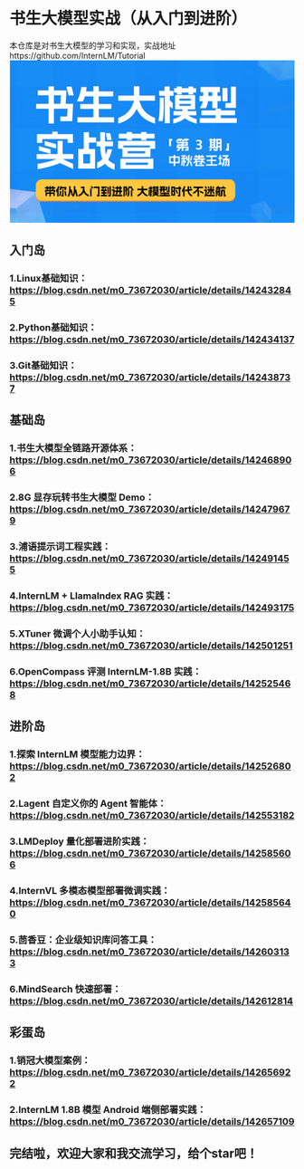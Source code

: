 # 书生大模型实战（从入门到进阶）
本仓库是对书生大模型的学习和实现，实战地址https://github.com/InternLM/Tutorial
![书生大模型实战](/pictures/01.jpg)

## 入门岛
### 1.Linux基础知识：https://blog.csdn.net/m0_73672030/article/details/142432845
### 2.Python基础知识：https://blog.csdn.net/m0_73672030/article/details/142434137
### 3.Git基础知识：https://blog.csdn.net/m0_73672030/article/details/142438737

## 基础岛
### 1.书生大模型全链路开源体系：https://blog.csdn.net/m0_73672030/article/details/142468906
### 2.8G 显存玩转书生大模型 Demo：https://blog.csdn.net/m0_73672030/article/details/142479679
### 3.浦语提示词工程实践：https://blog.csdn.net/m0_73672030/article/details/142491455
### 4.InternLM + LlamaIndex RAG 实践：https://blog.csdn.net/m0_73672030/article/details/142493175
### 5.XTuner 微调个人小助手认知：https://blog.csdn.net/m0_73672030/article/details/142501251
### 6.OpenCompass 评测 InternLM-1.8B 实践：https://blog.csdn.net/m0_73672030/article/details/142525468

## 进阶岛
### 1.探索 InternLM 模型能力边界：https://blog.csdn.net/m0_73672030/article/details/142526802
### 2.Lagent 自定义你的 Agent 智能体：https://blog.csdn.net/m0_73672030/article/details/142553182
### 3.LMDeploy 量化部署进阶实践：https://blog.csdn.net/m0_73672030/article/details/142585606
### 4.InternVL 多模态模型部署微调实践：https://blog.csdn.net/m0_73672030/article/details/142585640
### 5.茴香豆：企业级知识库问答工具：https://blog.csdn.net/m0_73672030/article/details/142603133
### 6.MindSearch 快速部署：https://blog.csdn.net/m0_73672030/article/details/142612814

## 彩蛋岛
### 1.销冠大模型案例：https://blog.csdn.net/m0_73672030/article/details/142656922
### 2.InternLM 1.8B 模型 Android 端侧部署实践：https://blog.csdn.net/m0_73672030/article/details/142657109


## 完结啦，欢迎大家和我交流学习，给个star吧！
